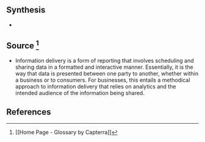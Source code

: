 ## Synthesis
- 
## Source [^1]
- Information delivery is a form of reporting that involves scheduling and sharing data in a formatted and interactive manner. Essentially, it is the way that data is presented between one party to another, whether within a business or to consumers. For businesses, this entails a methodical approach to information delivery that relies on analytics and the intended audience of the information being shared.
## References

[^1]: [[Home Page - Glossary by Capterra]]